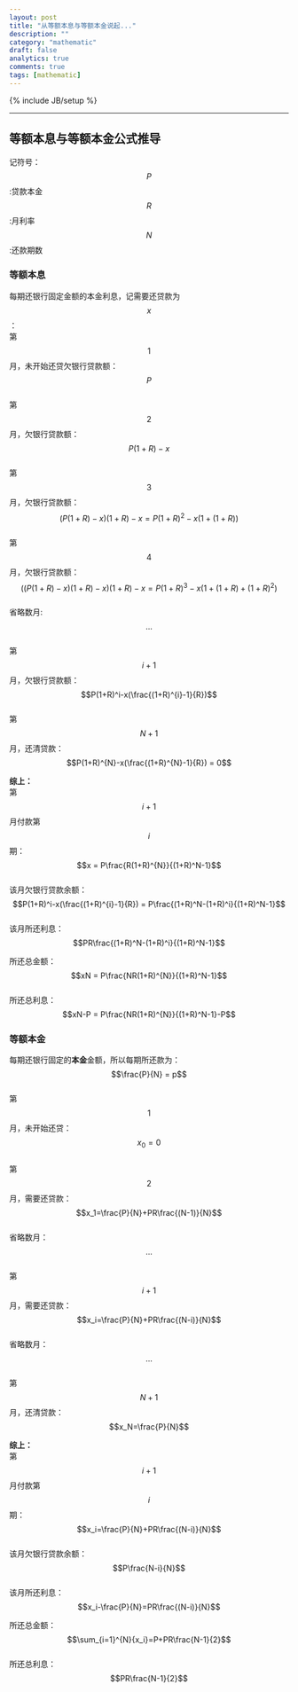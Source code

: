 ```yaml
---
layout: post
title: "从等额本息与等额本金说起..."
description: ""
category: "mathematic"
draft: false
analytics: true
comments: true
tags: [mathematic]
---
```

{% include JB/setup %}

<!-- TODO -->

---

## 等额本息与等额本金公式推导

记符号：  
$$P$$ :贷款本金  
$$R$$ :月利率  
$$N$$ :还款期数  

### 等额本息

每期还银行固定金额的本金利息，记需要还贷款为$$x$$：  
第$$1$$月，未开始还贷欠银行贷款额：  
$$P$$  
第$$2$$月，欠银行贷款额：  
$$P(1+R) - x$$  
第$$3$$月，欠银行贷款额：  
$$(P(1+R) - x)(1+R) - x = P(1+R)^2-x(1+(1+R))$$  
第$$4$$月，欠银行贷款额：  
$$((P(1+R) - x)(1+R) - x)(1+R)-x = P(1+R)^3-x(1+(1+R)+(1+R)^2)$$  
省略数月: $$...$$  
第$$i+1$$月，欠银行贷款额：  
$$P(1+R)^i-x(\frac{(1+R)^{i}-1}{R})$$  
第$$N+1$$月，还清贷款：  
$$P(1+R)^{N}-x(\frac{(1+R)^{N}-1}{R}) = 0$$  

**综上：**  
第$$i+1$$月付款第$$i$$期：$$x = P\frac{R(1+R)^{N}}{(1+R)^N-1}$$  
该月欠银行贷款余额：$$P(1+R)^i-x(\frac{(1+R)^{i}-1}{R}) = P\frac{(1+R)^N-(1+R)^i}{(1+R)^N-1}$$  
该月所还利息：$$PR\frac{(1+R)^N-(1+R)^i}{(1+R)^N-1}$$  

所还总金额：$$xN = P\frac{NR(1+R)^{N}}{(1+R)^N-1}$$  
所还总利息：$$xN-P = P\frac{NR(1+R)^{N}}{(1+R)^N-1}-P$$  


### 等额本金

每期还银行固定的**本金**金额，所以每期所还款为：$$\frac{P}{N} = p$$  
第$$1$$月，未开始还贷：  
$$x_0=0$$  
第$$2$$月，需要还贷款：  
$$x_1=\frac{P}{N}+PR\frac{(N-1)}{N}$$  
省略数月：$$...$$  
第$$i+1$$月，需要还贷款：  
$$x_i=\frac{P}{N}+PR\frac{(N-i)}{N}$$  
省略数月：$$...$$  
第$$N+1$$月，还清贷款：$$x_N=\frac{P}{N}$$  

**综上：**  
第$$i+1$$月付款第$$i$$期：$$x_i=\frac{P}{N}+PR\frac{(N-i)}{N}$$  
该月欠银行贷款余额：$$P\frac{N-i}{N}$$  
该月所还利息：$$x_i-\frac{P}{N}=PR\frac{(N-i)}{N}$$  

所还总金额：$$\sum_{i=1}^{N}{x_i}=P+PR\frac{N-1}{2}$$  
所还总利息：$$PR\frac{N-1}{2}$$  
